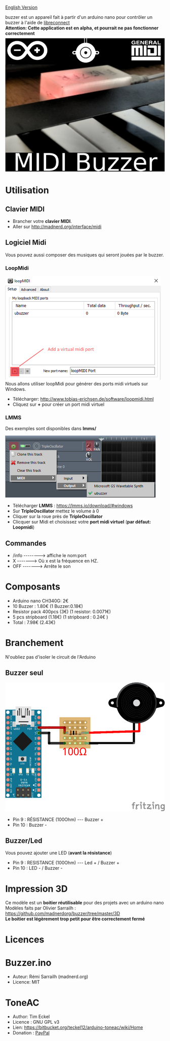 [English Version](https://github.com/madnerdorg/buzzer/)

buzzer est un appareil fait à partir d'un arduino nano pour contrôler un buzzer à l'aide de [libreconnect](https://github.com/madnerdorg/libreconnect)     
**Attention: Cette application est en alpha, et pourrait ne pas fonctionner correctement**      
![Midi Buzzer](https://github.com/madnerdorg/buzzer/raw/master/doc/thumbnail_buzzer.png)  
# Utilisation
## Clavier MIDI
* Brancher votre **clavier MIDI**.
* Aller sur http://madnerd.org/interface/midi

## Logiciel Midi
Vous pouvez aussi composer des musiques qui seront jouées par le buzzer.   
### LoopMidi
![LoopMidi Add Midi Port](https://github.com/madnerdorg/buzzer/raw/master/doc/loopMidi.png)     
Nous allons utiliser loopMidi pour générer des ports midi virtuels sur Windows.
* Télécharger: http://www.tobias-erichsen.de/software/loopmidi.html   
* Cliquez sur **+** pour créer un port midi virtuel

### LMMS
Des exemples sont disponibles dans **lmms/**

![buzzer on LMMS](https://github.com/madnerdorg/buzzer/raw/master/doc/buzzer_lmms.png)
* Télécharger **LMMS** : https://lmms.io/download/#windows
* Sur **TripleOscillator** mettez le volume à 0
* Cliquer sur la roue près de **TripleOscillator**
* Clicquer sur Midi et choisissez votre **port midi virtuel** (**par défaut: Loopmidi**)

## Commandes
* /info --------> affiche le nom:port    
* X -------> Où x est la fréquence en HZ.
* OFF -------> Arrête le son    

# Composants
* Arduino nano CH340G: 2€    
* 10 Buzzer : 1.80€  (1 Buzzer:0.18€)  
* Resistor pack 400pcs (3€) (1 resistor: 0.0071€) 
* 5 pcs stripboard (1.18€) (1 stripboard : 0.24€ )  
* Total : 7.98€ (2.43€)   

# Branchement
N'oubliez pas d'isoler le circuit de l'Arduino  
## Buzzer seul
![UBuzzer Wiring](https://github.com/madnerdorg/buzzer/raw/master/doc/buzzer_wiring.png)   
* Pin 9 : RÉSISTANCE (100Ohm) --- Buzzer +   
* Pin 10 : Buzzer -    

## Buzzer/Led
Vous pouvez ajouter une LED (**avant la résistance**)
* Pin 9 : RESISTANCE (100Ohm) --- Led + / Buzzer +   
* Pin 10 : LED - / Buzzer -    

# Impression 3D
Ce modèle est un **boitier réutilisable** pour des projets avec un arduino nano    
Modèles faits par Olivier Sarrailh : https://github.com/madnerdorg/buzzer/tree/master/3D    
**Le boitier est légèrement trop petit pour être correctement fermé**

# Licences
# Buzzer.ino
* Auteur: Rémi Sarrailh (madnerd.org)   
* Licence: MIT

# ToneAC
* Author: Tim Eckel
* Licence : GNU GPL v3
* Lien: https://bitbucket.org/teckel12/arduino-toneac/wiki/Home
* Donation : [PayPal](https://bitbucket.org/teckel12/arduino-toneac/wiki/Home#!show-your-appreciation)

